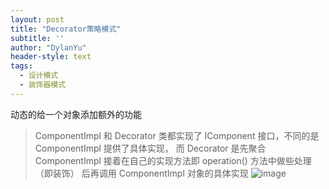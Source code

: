 ```yaml
---
layout: post
title: "Decorator策略模式"
subtitle: ''
author: "DylanYu"
header-style: text
tags:
  - 设计模式
  - 装饰器模式
---
```


动态的给一个对象添加额外的功能

> ComponentImpl 和 Decorator 类都实现了 IComponent 接口，不同的是 ComponentImpl 提供了具体实现，
> 而 Decorator 是先聚合 ComponentImpl 接着在自己的实现方法即 operation() 方法中做些处理（即装饰）
> 后再调用 ComponentImpl 对象的具体实现
> ![image](https://dylanblog.github.io/img/in-post/2018-11-23-gof-decrator.png)
